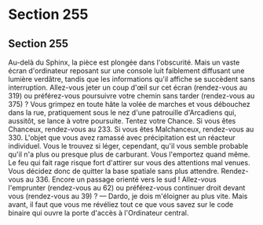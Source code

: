 # Section 255

## Section 255

Au-delà du Sphinx, la pièce est plongée dans l'obscurité. Mais un
vaste écran d'ordinateur reposant sur une console luit faiblement
diffusant une lumière verdâtre, tandis que les informations qu'il
affiche se succèdent sans interruption. Allez-vous jeter un coup
d'œil sur cet écran (rendez-vous au 319) ou préférez-vous
poursuivre votre chemin sans tarder (rendez-vous au 375) ?
Vous grimpez en toute hâte la volée de marches et vous
débouchez dans la rue, pratiquement sous le nez d'une patrouille
d'Arcadiens qui, aussitôt, se lance à votre poursuite. Tentez votre
Chance. Si vous êtes Chanceux, rendez-vous au 233. Si vous êtes
Malchanceux, rendez-vous au 330.
L'objet que vous avez ramassé avec précipitation est un réacteur
individuel. Vous le trouvez si léger, cependant, qu'il vous semble
probable qu'il n'a plus ou presque plus de carburant. Vous
l'emportez quand même. Le feu qui fait rage risque fort d'attirer
sur vous des attentions mal venues. Vous décidez donc de quitter
la base spatiale sans plus attendre. Rendez-vous au 336.
Encore un passage orienté vers le sud ! Allez-vous l'emprunter
(rendez-vous au 62) ou préférez-vous continuer droit devant
vous (rendez-vous au 39) ?
— Dardo, je dois m'éloigner au plus vite. Mais avant, il faut que
vous me révéliez tout ce que vous savez sur le code binaire qui
ouvre la porte d'accès à l'Ordinateur central.